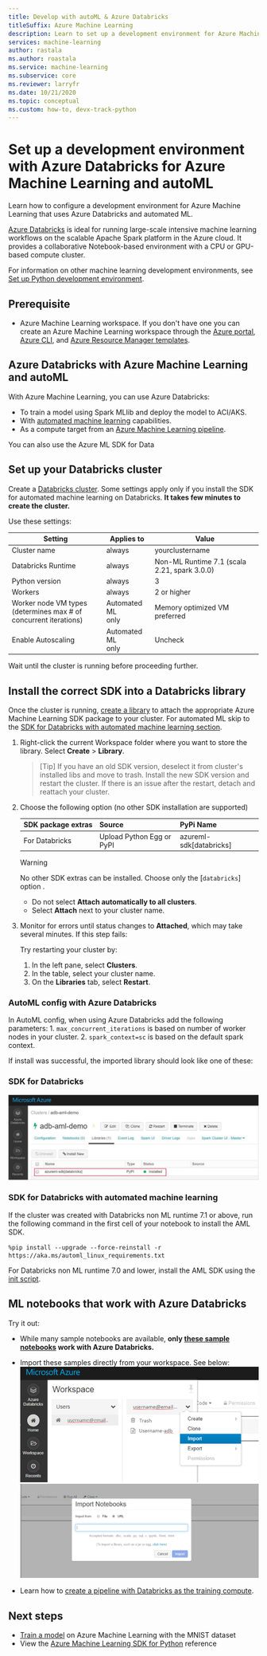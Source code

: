 ```yaml
---
title: Develop with autoML & Azure Databricks
titleSuffix: Azure Machine Learning
description: Learn to set up a development environment for Azure Machine Learning and Azure Databricks. Use the Azure ML SDKs for Databricks and Databricks with autoML.
services: machine-learning
author: rastala
ms.author: roastala
ms.service: machine-learning
ms.subservice: core
ms.reviewer: larryfr
ms.date: 10/21/2020
ms.topic: conceptual
ms.custom: how-to, devx-track-python
---
```


# Set up a development environment with Azure Databricks for Azure Machine Learning and autoML

Learn how to configure a development environment for Azure Machine Learning that uses Azure Databricks and automated ML.

[Azure Databricks](#aml-databricks) is ideal for running large-scale intensive machine learning workflows on the scalable Apache Spark platform in the Azure cloud. It provides a collaborative Notebook-based environment with a CPU or GPU-based compute cluster.

For information on other machine learning development environments, see [Set up Python development environment](how-to-configure-environment.md).


## Prerequisite

* Azure Machine Learning workspace. If you don't have one you can create an Azure Machine Learning workspace through the [Azure portal](how-to-manage-workspace.md), [Azure CLI](how-to-manage-workspace-cli.md#create-a-workspace), and [Azure Resource Manager templates](how-to-create-workspace-template.md).


## Azure Databricks with Azure Machine Learning and autoML

With Azure Machine Learning, you can use Azure Databricks:

+ To train a model using Spark MLlib and deploy the model to ACI/AKS.
+ With [automated machine learning](concept-automated-ml.md) capabilities.
+ As a compute target from an [Azure Machine Learning pipeline](concept-ml-pipelines.md).

You can also use the Azure ML SDK for Data

## Set up your Databricks cluster

Create a [Databricks cluster](https://docs.microsoft.com/azure/azure-databricks/quickstart-create-databricks-workspace-portal). Some settings apply only if you install the SDK for automated machine learning on Databricks.
**It takes few minutes to create the cluster.**

Use these settings:

| Setting |Applies to| Value |
|----|---|---|
| Cluster name |always| yourclustername |
| Databricks Runtime |always|Non-ML Runtime 7.1 (scala 2.21, spark 3.0.0) |
| Python version |always| 3 |
| Workers |always| 2 or higher |
| Worker node VM types <br>(determines max # of concurrent iterations) |Automated ML<br>only| Memory optimized VM preferred |
| Enable Autoscaling |Automated ML<br>only| Uncheck |

Wait until the cluster is running before proceeding further.

## Install the correct SDK into a Databricks library

Once the cluster is running, [create a library](https://docs.databricks.com/user-guide/libraries.html#create-a-library) to attach the appropriate Azure Machine Learning SDK package to your cluster. For automated ML skip to the [SDK for Databricks with automated machine learning section](#sdk-for-databricks-with-automated-machine-learning).


1. Right-click the current Workspace folder where you want to store the library. Select **Create** > **Library**.
    > [Tip]
    > If you have an old SDK version, deselect it from cluster's installed libs and move to trash. Install the new SDK version and restart the cluster. If there is an issue after the restart, detach and reattach your cluster.

1. Choose the following option (no other SDK installation are supported)

   |SDK&nbsp;package&nbsp;extras|Source|PyPi&nbsp;Name&nbsp;&nbsp;&nbsp;&nbsp;&nbsp;&nbsp;|
   |----|---|---|
   |For Databricks| Upload Python Egg or PyPI | azureml-sdk[databricks]|

   > [!Warning]
   > No other SDK extras can be installed. Choose only the [`databricks`] option .

   * Do not select **Attach automatically to all clusters**.
   * Select  **Attach** next to your cluster name.

1. Monitor for errors until status changes to **Attached**, which may take several minutes.  If this step fails:

   Try restarting your cluster by:
   1. In the left pane, select **Clusters**.
   1. In the table, select your cluster name.
   1. On the **Libraries** tab, select **Restart**.

### AutoML config with Azure Databricks

In AutoML config, when using Azure Databricks add the following parameters:
    1. ```max_concurrent_iterations``` is based on number of worker nodes in your cluster.
    2. ```spark_context=sc``` is based on the default spark context.


If install was successful, the imported library should look like one of these:

### SDK for Databricks
![Azure Machine Learning SDK for Databricks](./media/how-to-configure-environment/amlsdk-withoutautoml.jpg)

### SDK for Databricks with automated machine learning
If the cluster was created with Databricks non ML runtime 7.1 or above, run the following command in the first cell of your notebook to install the AML SDK.

```
%pip install --upgrade --force-reinstall -r https://aka.ms/automl_linux_requirements.txt
```
For Databricks non ML runtime 7.0 and lower, install the AML SDK using the [init script](https://github.com/Azure/MachineLearningNotebooks/blob/master/how-to-use-azureml/azure-databricks/automl/README.md).


## ML notebooks that work with Azure Databricks

Try it out:
+ While many sample notebooks are available, **only [these sample notebooks](https://github.com/Azure/MachineLearningNotebooks/blob/master/how-to-use-azureml/azure-databricks) work with Azure Databricks.**

+ Import these samples directly from your workspace. See below:
![Select Import](./media/how-to-configure-environment/azure-db-screenshot.png)
![Import Panel](./media/how-to-configure-environment/azure-db-import.png)

+ Learn how to [create a pipeline with Databricks as the training compute](how-to-create-your-first-pipeline.md).

## Next steps

- [Train a model](tutorial-train-models-with-aml.md) on Azure Machine Learning with the MNIST dataset
- View the [Azure Machine Learning SDK for Python](https://docs.microsoft.com/python/api/overview/azure/ml/intro?view=azure-ml-py&preserve-view=true) reference
